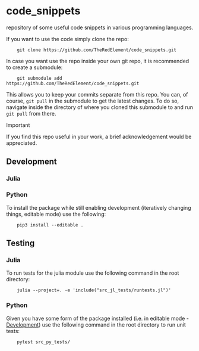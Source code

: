# code_snippets

repository of some useful code snippets in various programming languages.

If you want to use the code simply clone the repo:

```shell
    git clone https://github.com/TheRedElement/code_snippets.git
```

In case you want use the repo inside your own git repo, it is recommended to create a submodule:

```shell
    git submodule add https://github.com/TheRedElement/code_snippets.git
```

This allows you to keep your commits separate from this repo.
You can, of course, `git pull` in the submodule to get the latest changes.
To do so, navigate inside the directory of where you cloned this submodule to and run `git pull` from there.

> [!IMPORTANT]
> If you find this repo useful in your work, a brief acknowledgement would be appreciated.

## Development

### Julia

### Python
To install the package while still enabling development (iteratively changing things, editable mode) use the following:

```shell
    pip3 install --editable .
```

## Testing

### Julia
To run tests for the julia module use the following command in the root directory:

```shell
    julia --project=. -e 'include("src_jl_tests/runtests.jl")'
```

### Python
Given you have some form of the package installed (i.e. in editable mode - [Development](#development)) use the following command in the root directory to run unit tests:

```shell
    pytest src_py_tests/
```
